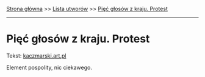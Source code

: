 [Strona główna](../index.md) >> [Lista utworów](../list.md) >> [Pięć głosów z kraju. Protest](434.md)

---

# Pięć głosów z kraju. Protest

Tekst: [kaczmarski.art.pl](https://www.kaczmarski.art.pl/tworczosc/wiersze/piec-glosow-z-kraju-protest/)

Element pospolity, nic ciekawego.